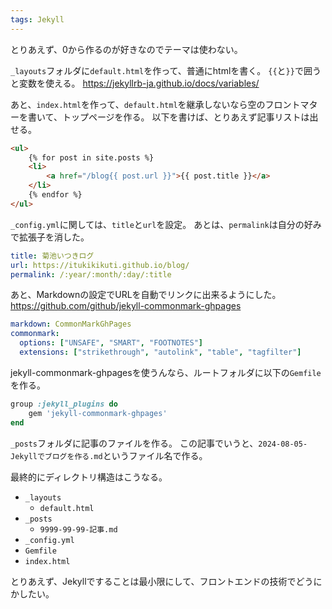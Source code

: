```yaml
---
tags: Jekyll
---
```


とりあえず、0から作るのが好きなのでテーマは使わない。

`_layouts`フォルダに`default.html`を作って、普通にhtmlを書く。
`{{`と`}}`で囲うと変数を使える。
https://jekyllrb-ja.github.io/docs/variables/

あと、`index.html`を作って、`default.html`を継承しないなら空のフロントマターを書いて、トップページを作る。
以下を書けば、とりあえず記事リストは出せる。

```HTML
<ul>
    {% for post in site.posts %}
    <li>
        <a href="/blog{{ post.url }}">{{ post.title }}</a>
    </li>
    {% endfor %}
</ul>
```

`_config.yml`に関しては、`title`と`url`を設定。
あとは、`permalink`は自分の好みで拡張子を消した。

```YAML
title: 菊池いつきログ
url: https://itukikikuti.github.io/blog/
permalink: /:year/:month/:day/:title
```

あと、Markdownの設定でURLを自動でリンクに出来るようにした。
https://github.com/github/jekyll-commonmark-ghpages

```YAML
markdown: CommonMarkGhPages
commonmark:
  options: ["UNSAFE", "SMART", "FOOTNOTES"]
  extensions: ["strikethrough", "autolink", "table", "tagfilter"]
```

jekyll-commonmark-ghpagesを使うんなら、ルートフォルダに以下の`Gemfile`を作る。

```Ruby
group :jekyll_plugins do
    gem 'jekyll-commonmark-ghpages'
end
```

`_posts`フォルダに記事のファイルを作る。
この記事でいうと、`2024-08-05-Jekyllでブログを作る.md`というファイル名で作る。

最終的にディレクトリ構造はこうなる。
- `_layouts`
  - `default.html`
- `_posts`
  - `9999-99-99-記事.md`
- `_config.yml`
- `Gemfile`
- `index.html`

とりあえず、Jekyllですることは最小限にして、フロントエンドの技術でどうにかしたい。

